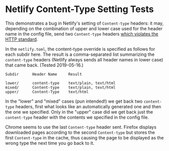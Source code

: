 Netlify Content-Type Setting Tests
==================================

This demonstrates a bug in Netlify's setting of `Content-type`
headers: it may, depending on the combination of upper and lower case
used for the header name in the config file, send two `Content-type`
headers [which violates the HTTP standard][so 3241326].

In the `netlify.toml`, the content-type override is specified as
follows for each subdir here. The result is a comma-separated list
summarizing the `content-type` headers (Netlify always sends all
header names in lower case) that came back. (Tested 2019-05-16.)

    Subdir      Header Name     Result

    lower/      content-type    text/plain, text/html
    mixed/      Content-type    text/plain, text/html
    upper/      Content-Type    text/html

In the "lower" and "mixed" cases (pun intended!) we get back two
`content-type` headers, first what looks like an automatically
generated one and then the one we specified. Only in the "upper" case
did we get back just the `content-type` header with the contents we
specified in the config file.

Chrome seems to use the last `Content-type` header sent. Firefox
displays downloaded pages according to the second `Content-type` but
stores the first `Content-type` in the cache, thus causing the page to
be displayed as the wrong type the next time you go back to it.



<!-------------------------------------------------------------------->
[so 3241326]: https://stackoverflow.com/q/3241326/107294

